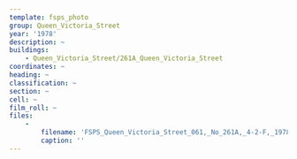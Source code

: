 ```yaml
---
template: fsps_photo
group: Queen_Victoria_Street
year: '1978'
description: ~
buildings:
    - Queen_Victoria_Street/261A_Queen_Victoria_Street
coordinates: ~
heading: ~
classification: ~
section: ~
cell: ~
film_roll: ~
files:
    -
        filename: 'FSPS_Queen_Victoria_Street_061,_No_261A,_4-2-F,_1978.png'
        caption: ''
---
```

